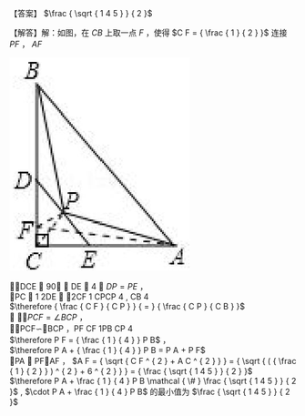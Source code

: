 【答案】 $\frac { \sqrt { 1 4 5 } } { 2 }$

【解答】解：如图，在 $C B$ 上取一点 $F$ ，使得 $C F = { \frac { 1 } { 2 } }$ 连接 $P F$ ， $A F$

![](<../../qs_image_DB/专题2-5_最值模型之阿氏圆与胡不归（解析版）/8fd6cfb6912f6af3ac61c1808dbafe0b72949f7f28846fc4d099a72c577f4439.jpg>)

DCE  90 ， DE  4 ， $D P = P E$ ，  
PC  1 2DE  ，2CF 1 CPCP 4 , CB 4   
$\therefore { \frac { C F } { C P } } { = } { \frac { C P } { C B } }$   
 $\cdot \angle P C F = \angle B C P$ ，  
PCF∽BCP ，PF CF 1PB CP 4  
$\therefore P F = { \frac { 1 } { 4 } } P B$ ，  
$\therefore P A + { \frac { 1 } { 4 } } P B = P A + P F$   
PA  PFAF ， $A F = { \sqrt { C F ^ { 2 } + A C ^ { 2 } } } = { \sqrt { ( { \frac { 1 } { 2 } } ) ^ { 2 } + 6 ^ { 2 } } } = { \frac { \sqrt { 1 4 5 } } { 2 } }$   
$\therefore P A + \frac { 1 } { 4 } P B \mathcal { \# } \frac { \sqrt { 1 4 5 } } { 2 }$ , $\cdot P A + \frac { 1 } { 4 } P B$ 的最小值为 $\frac { \sqrt { 1 4 5 } } { 2 }$
